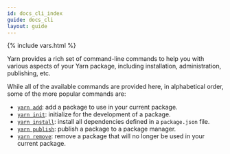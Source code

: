 ```yaml
---
id: docs_cli_index
guide: docs_cli
layout: guide
---
```


{% include vars.html %}

Yarn provides a rich set of command-line commands to help you with various aspects of your Yarn package, including installation, administration, publishing, etc.

While all of the available commands are provided here, in alphabetical order, some of the more popular commands are:

- [`yarn add`]({{url_base}}/docs/cli/add): add a package to use in your current package.
- [`yarn init`]({{url_base}}/docs/cli/init): initialize for the development of a package.
- [`yarn install`]({{url_base}}/docs/cli/install): install all dependencies defined in a `package.json` file.
- [`yarn publish`]({{url_base}}/docs/cli/publish): publish a package to a package manager.
- [`yarn remove`]({{url_base}}/docs/cli/remove): remove a package that will no longer be used in your current package.
